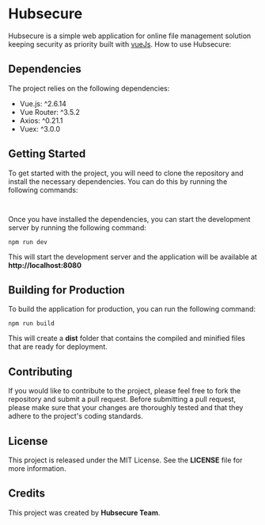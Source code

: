 
# Hubsecure

Hubsecure is a simple web application for online file management solution keeping security as priority built with [vueJs](https://vuejs.org). How to use Hubsecure:

## Dependencies
The project relies on the following dependencies:
- Vue.js: ^2.6.14
- Vue Router: ^3.5.2
- Axios: ^0.21.1
- Vuex: ^3.0.0

## Getting Started
To get started with the project, you will need to clone the repository and install the necessary dependencies. You can do this by running the following commands:

```


```
Once you have installed the dependencies, you can start the development server by running the following command:

```
npm run dev

```
This will start the development server and the application will be available at <strong>http://localhost:8080</strong>



## Building for Production
To build the application for production, you can run the following command:
```
npm run build
```
This will create a <strong>dist</strong> folder that contains the compiled and minified files that are ready for deployment.

## Contributing
If you would like to contribute to the project, please feel free to fork the repository and submit a pull request. Before submitting a pull request, please make sure that your changes are thoroughly tested and that they adhere to the project's coding standards.

## License
This project is released under the MIT License. See the <b>LICENSE</b> file for more information.

## Credits
This project was created by <b>Hubsecure Team</b>.
